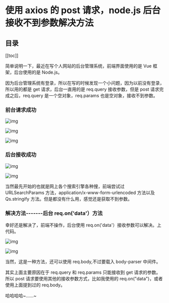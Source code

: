 # 使用 axios 的 post 请求，node.js 后台接收不到参数解决方法

## 目录

[[toc]]

简单说明一下，最近在写个人网站的后台管理系统，前端界面使用的是 Vue 框架，后台使用的是 Node.js。

因为后台管理系统有登录，所以在写的时候发现一个小问题，因为以前没有登录，所以用的都是 get 请求，后台一直用的是 req.query 接收参数，但是 post 请求完成之后，req.query 是一个空对象，req.params 也是空对象，接收不到参数。

### 前台请求成功

![img](https://i-blog.csdnimg.cn/blog_migrate/efbd9a665cfb3483933c7401c2ad6543.png)

![img](https://i-blog.csdnimg.cn/blog_migrate/bcac275f5040034edd7bdc876197eabe.png)

![img](https://i-blog.csdnimg.cn/blog_migrate/f7d270e7a60dbd4717de0503212cf6a1.png)

### 后台接收成功

![img](https://i-blog.csdnimg.cn/blog_migrate/5410ed83a20c22112b2bf6f226fd2637.png)

![img](https://i-blog.csdnimg.cn/blog_migrate/9ddf808b3a28bc0edb50f267fe07b96d.png)

当然最先开始的也就是网上各个搜索引擎各种搜，前端尝试过 URLSearchParams 方法，application/x-www-form-urlencoded 方法以及 Qs.stringify 方法。但是都没有什么用，感觉还是获取不到参数。

### 解决方法-------后台 req.on('data'）方法

幸好还是解决了，前端不操作，后台使用 req.on('data'）接收参数可以解决。上代码。

![img](https://i-blog.csdnimg.cn/blog_migrate/75be743512839d71cd258ea1bd5b3d0d.png)

![img](https://i-blog.csdnimg.cn/blog_migrate/90b1941b753e68b9ad92f8191161a09c.png)

当然，这是一种方法，还可以使用 req.body,不过要载入 body-parser 中间件。

其实上面主要原因在于 req.query 和 req.params 只能接收到 get 请求的参数。所以 post 请求要使用其他的接收参数方式，比如我使用的 req.on("data")，或者使用上面提到过的 req.body。

哈哈哈哈~……~
